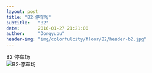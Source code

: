 ```yaml
---
layout: post
title: "B2·停车场"
subtitle:   "B2"
date:       2016-01-27 21:21:00
author:     "Dongyupu"
header-img: "img/colorfulcity/floor/B2/header-b2.jpg"
---
```


<p>B2 停车场<br />
<img src="{{ site.baseurl }}/img/colorfulcity/floor/B2/header-b2.jpg" alt="B2·停车场">
</p>
